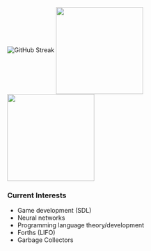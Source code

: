 <img src="https://streak-stats.demolab.com?user=Mespyr&theme=github-dark-dimmed&mode=weekly&card_width=600&card_height=200" alt="GitHub Streak"/>
<img height=200 align="center" src="https://github-readme-stats.vercel.app/api?username=Mespyr&theme=github_dark_dimmed&rank_icon=github&include_all_commits=true&custom_title=My%20Github%20Stats"/>
<img height=200 align="center" src="https://github-readme-stats.vercel.app/api/top-langs?username=Mespyr&langs_count=8&show_icons=true&hide_title=false&hide_border=false&theme=github_dark_dimmed&hide=roff,makefile&layout=compact&size_weight=0.5&count_weight=0.5"/>

### Current Interests
- Game development (SDL)
- Neural networks
- Programming language theory/development
- Forths (LIFO)
- Garbage Collectors
